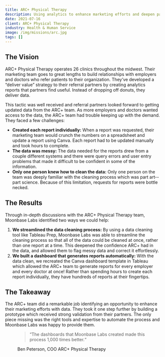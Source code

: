 ```yaml
---
title: ARC+ Physical Therapy
description: Using analytics to enhance marketing efforts and deepen partnerships.
date: 2021-07-16
client: ARC+ Physical Therapy
industry: Health & Human Service
image: /img/missions/arc.jpg
tags: []
---
```


## The Vision

ARC+ Physical Therapy operates 26 clinics throughout the midwest. Their marketing team goes to great lengths to build relationships with employers and doctors who refer patients to their organization. They’ve developed a “deliver value” strategy to their referral partners by creating analytics reports that partners find useful. Instead of dropping off donuts, they deliver data.

This tactic was well received and referral partners looked forward to getting updated data from the ARC+ team. As more employers and doctors wanted access to the data, the ARC+ team had trouble keeping up with the demand. They faced a few challenges:

* **Created each report individually:** When a report was requested, their marketing team would crunch the numbers on a spreadsheet and update a report using Canva. Each report had to be updated manually and took hours to complete.
* **The data was messy:** The data needed for the reports drew from a couple different systems and there were query errors and user entry problems that made it difficult to be confident in some of the information.
* **Only one person knew how to clean the data:** Only one person on the team was deeply familiar with the cleaning process which was part art--part science. Because of this limitation, requests for reports were bottle necked.

## The Results

Through in-depth discussions with the ARC+ Physical Therapy team, Moonbase Labs identified two ways we could help:

1. **We streamlined the data cleaning process:** By using a data cleaning tool like Tableau Prep, Moonbase Labs was able to streamline the cleaning process so that all of the data could be cleaned at once, rather than one report at a time. This deepened the confidence ARC+ had in the data, and allowed them to flag messy data and correct it effortlessly.
2. **We built a dashboard that generates reports automatically:** With the data clean, we recreated the Canva dashboard template in Tableau which allowed the ARC+ team to generate reports for every employer and every doctor at once! Rather than spending hours to create each report individually, they have hundreds of reports at their fingertips.

## The Takeaway

The ARC+ team did a remarkable job identifying an opportunity to enhance their marketing efforts with data. They took it one step further by building a prototype which received strong validation from their partners. The only piece missing was the right tools and expertise to automate the process and Moonbase Labs was happy to provide them.

<figure>
  <blockquote>
    “The dashboards that Moonbase Labs created made this process 1,000 times better.“
  </blockquote>
  <figcaption>Ben Peterson, COO ARC+ Physical Therapy</figcaption>
</figure>

